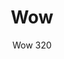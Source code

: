 ---
designer: Pedrali R&D
description: "Pouf%20that%20gives%20a%20casual%20and%20ironic%20touch%20to%20the%20contract%20and%20domestic%20environments.%20With%20a%20squared%20shape%20of%20360x360%20mm%2C%20Wow%20is%20upholstered%20in%20polyurethane%20injected%20foam."
image_primary: img/Wow_320_01_zoom.jpg
image_secondary: img/Wow_320_02_zoom.jpg
manufacturer: Pedrali
href: https://www.pedrali.it/en/products/catalog/Complement-WOW-320/
subtitle: Wow 320
title: Wow
image_thumb: img/Wow_320_cover.jpg
tags: 
  - pedrali
  - chairs
category: chairs
slug: /manufacturers/pedrali/chairs/pedrali-r-d-wow
---